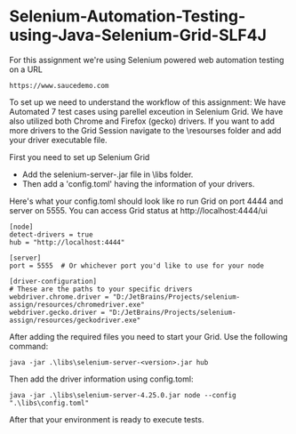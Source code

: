 ﻿# Selenium-Automation-Testing-using-Java-Selenium-Grid-SLF4J

For this assignment we're using Selenium powered web automation testing on a URL
```
https://www.saucedemo.com
```

To set up we need to understand the workflow of this assignment:
We have Automated 7 test cases using parellel exceution in Selenium Grid. We have also utilized both Chrome and Firefox (gecko) drivers. If you want to add more drivers to the Grid Session navigate to the \resourses folder and add your driver executable file.

First you need to set up Selenium Grid
- Add the selenium-server-<version>.jar file in \libs folder.
- Then add a 'config.toml' having the information of your drivers.

Here's what your config.toml should look like ro run Grid on port 4444 and server on 5555. You can access Grid status at http://localhost:4444/ui
```
[node]
detect-drivers = true
hub = "http://localhost:4444"

[server]
port = 5555  # Or whichever port you'd like to use for your node

[driver-configuration]
# These are the paths to your specific drivers
webdriver.chrome.driver = "D:/JetBrains/Projects/selenium-assign/resources/chromedriver.exe"
webdriver.gecko.driver = "D:/JetBrains/Projects/selenium-assign/resources/geckodriver.exe"

```
After adding the required files you need to start your Grid. Use the following command:
```
java -jar .\libs\selenium-server-<version>.jar hub
```
Then add the driver information using config.toml:
```
java -jar .\libs\selenium-server-4.25.0.jar node --config ".\libs\config.toml"
```
After that your environment is ready to execute tests.

